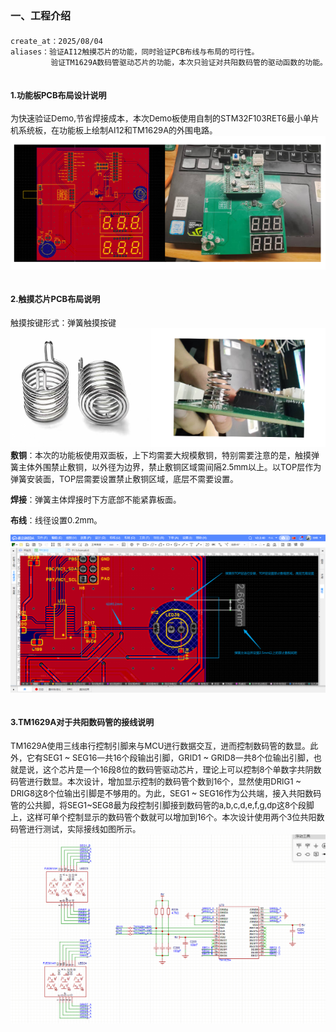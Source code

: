 # <span class="green"><font size=3>一、工程介绍</font></span>

```bash
create_at：2025/08/04
aliases：验证AI12触摸芯片的功能，同时验证PCB布线与布局的可行性。
         验证TM1629A数码管驱动芯片的功能，本次只验证对共阳数码管的驱动函数的功能。
```

## <font size=2>1.功能板PCB布局设计说明</font>

<font size=2>为快速验证Demo,节省焊接成本，本次Demo板使用自制的STM32F103RET6最小单片机系统板，在功能板上绘制AI12和TM1629A的外围电路。</font>
![功能板](./images/Demo_Images8.png)

## <font size=2>2.触摸芯片PCB布局说明</font>
<font size=2>触摸按键形式：弹簧触摸按键</font>
![触摸弹簧](./images/Demo_Images7.png)
<font size=2>
**敷铜**：本次的功能板使用双面板，上下均需要大规模敷铜，特别需要注意的是，触摸弹簧主体外围禁止敷铜，以外径为边界，禁止敷铜区域需间隔2.5mm以上。以TOP层作为弹簧安装面，TOP层需要设置禁止敷铜区域，底层不需要设置。

**焊接**：弹簧主体焊接时下方底部不能紧靠板面。

**布线**：线径设置0.2mm。
</font>

![触摸弹簧](./images/Demo_Images3.png)

## <font size=2>3.TM1629A对于共阳数码管的接线说明</font>
<font size=2>TM1629A使用三线串行控制引脚来与MCU进行数据交互，进而控制数码管的数显。此外，它有SEG1 ~ SEG16一共16个段输出引脚，GRID1 ~ GRID8一共8个位输出引脚，也就是说，这个芯片是一个16段8位的数码管驱动芯片，理论上可以控制8个单数字共阴数码管进行数显。本次设计，增加显示控制的数码管个数到16个，显然使用DRIG1 ~ DRIG8这8个位输出引脚是不够用的。为此，SEG1 ~ SEG16作为公共端，接入共阳数码管的公共脚，将SEG1~SEG8最为段控制引脚接到数码管的a,b,c,d,e,f,g,dp这8个段脚上，这样可单个控制显示的数码管个数就可以增加到16个。本次设计使用两个3位共阳数码管进行测试，实际接线如图所示。</font>
![数码管接线](./images/Demo_Images6.png)


